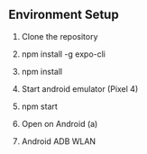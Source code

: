 ## Environment Setup
1. Clone the repository
2. npm install -g expo-cli
3. npm install
4. Start android emulator (Pixel 4)
5. npm start
6. Open on Android (a)

7. Android ADB WLAN
